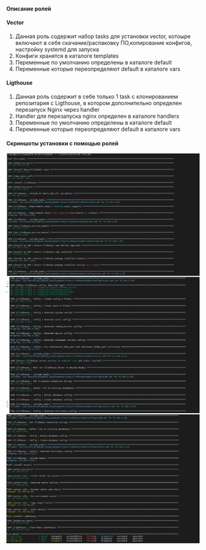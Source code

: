 #### Описание ролей

#### Vector
1. Данная роль содержит набор tasks для установки vector, котоыре включают в себя скачание/распаковку ПО,копирование конфигов, настройку systemd для запуска
2. Конфиги хранятся в каталоге templates
3. Переменные по умолчанию определены в каталоге default
4. Переменные которые переопределяют default в каталоге vars  


#### Ligthouse  

1. Данная роль содержит в себе только 1 task с клонированием репозитария с Ligthouse, в котором дополнительно определен перезапуск Nginx через handler
2. Handler для перезапуска nginx определен в каталоге handlers
3. Переменные по умолчанию определены в каталоге default
4. Переменные которые переопределяют default в каталоге vars    

#### Скриншоты установки с помощью ролей

![1](https://github.com/skYth1an/Ansible_1lesson/blob/0592a81564da3f7387d8b5c078a81651e9499df6/images/1.PNG "1")
![2](https://github.com/skYth1an/Ansible_1lesson/blob/0592a81564da3f7387d8b5c078a81651e9499df6/images/2.PNG "2")
![3](https://github.com/skYth1an/Ansible_1lesson/blob/0592a81564da3f7387d8b5c078a81651e9499df6/images/3.PNG "3")